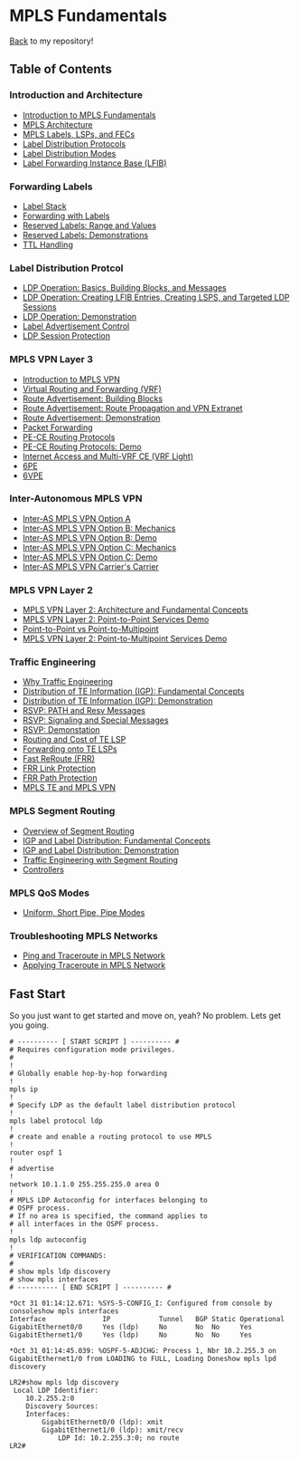 # MPLS Fundamentals

[Back](../../README.md) to my repository!

## Table of Contents

### Introduction and Architecture

* [Introduction to MPLS Fundamentals](./MOD1/1.0.md)
* [MPLS Architecture](./MOD1/1.0.md)
* [MPLS Labels, LSPs, and FECs](./MOD1/2.1.md)
* [Label Distribution Protocols](./MOD1/2.2.md)
* [Label Distribution Modes](./#)
* [Label Forwarding Instance Base (LFIB)](./#)

### Forwarding Labels

* [Label Stack](./#)
* [Forwarding with Labels](./#)
* [Reserved Labels: Range and Values](./#)
* [Reserved Labels: Demonstrations](./#)
* [TTL Handling](./#)

### Label Distribution Protcol

* [LDP Operation: Basics, Building Blocks, and Messages](./#)
* [LDP Operation: Creating LFIB Entries, Creating LSPS, and Targeted LDP Sessions](./#)
* [LDP Operation: Demonstration](./#)
* [Label Advertisement Control](./#)
* [LDP Session Protection](./#)


### MPLS VPN Layer 3

* [Introduction to MPLS VPN](./#)
* [Virtual Routing and Forwarding (VRF)](./#)
* [Route Advertisement: Building Blocks](./#)
* [Route Advertisement: Route Propagation and VPN Extranet](./#)
* [Route Advertisement: Demonstration](./#)
* [Packet Forwarding](./#)
* [PE-CE Routing Protocols](./#)
* [PE-CE Routing Protocols: Demo](./#)
* [Internet Access and Multi-VRF CE (VRF Light)](./#)
* [6PE](./#)
* [6VPE](./#)

### Inter-Autonomous MPLS VPN

* [Inter-AS MPLS VPN Option A](./#)
* [Inter-AS MPLS VPN Option B: Mechanics](./#)
* [Inter-AS MPLS VPN Option B: Demo](./#)
* [Inter-AS MPLS VPN Option C: Mechanics](./#)
* [Inter-AS MPLS VPN Option C: Demo](./#)
* [Inter-AS MPLS VPN Carrier's Carrier](./#)

### MPLS VPN Layer 2

* [MPLS VPN Layer 2: Architecture and Fundamental Concepts](./#)
* [MPLS VPN Layer 2: Point-to-Point Services Demo](./#)
* [Point-to-Point vs Point-to-Multipoint](./#)
* [MPLS VPN Layer 2: Point-to-Multipoint Services Demo](./#)

### Traffic Engineering

* [Why Traffic Engineering](./#)
* [Distribution of TE Information (IGP): Fundamental Concepts](./#)
* [Distribution of TE Information (IGP): Demonstration](./#)
* [RSVP: PATH and Resv Messages](./#)
* [RSVP: Signaling and Special Messages](./#)
* [RSVP: Demonstation](./#)
* [Routing and Cost of TE LSP](./#)
* [Forwarding onto TE LSPs](./#)
* [Fast ReRoute (FRR)](./#)
* [FRR Link Protection](./#)
* [FRR Path Protection](./#)
* [MPLS TE and MPLS VPN](./#)

### MPLS Segment Routing

* [Overview of Segment Routing](./#)
* [IGP and Label Distribution: Fundamental Concepts](./#)
* [IGP and Label Distribution: Demonstration](./#)
* [Traffic Engineering with Segment Routing](./#)
* [Controllers](./#)

### MPLS QoS Modes

* [Uniform, Short Pipe, Pipe Modes](./#)

### Troubleshooting MPLS Networks

* [Ping and Traceroute in MPLS Network](./#)
* [Applying Traceroute in MPLS Network](./#)

## Fast Start

So you just want to get started and move on, yeah? No problem. Lets get you going.

```
# ---------- [ START SCRIPT ] ---------- #
# Requires configuration mode privileges.
#
!
# Globally enable hop-by-hop forwarding
!
mpls ip 
!
# Specify LDP as the default label distribution protocol
!
mpls label protocol ldp 
!
# create and enable a routing protocol to use MPLS
!
router ospf 1
!
# advertise
!
network 10.1.1.0 255.255.255.0 area 0
!
# MPLS LDP Autoconfig for interfaces belonging to 
# OSPF process.
# If no area is specified, the command applies to 
# all interfaces in the OSPF process.
!
mpls ldp autoconfig
!
# VERIFICATION COMMANDS:
#
# show mpls ldp discovery 
# show mpls interfaces
# ---------- [ END SCRIPT ] ---------- #
```

```
*Oct 31 01:14:12.671: %SYS-5-CONFIG_I: Configured from console by consoleshow mpls interfaces
Interface              IP            Tunnel   BGP Static Operational
GigabitEthernet0/0     Yes (ldp)     No       No  No     Yes        
GigabitEthernet1/0     Yes (ldp)     No       No  No     Yes        

*Oct 31 01:14:45.039: %OSPF-5-ADJCHG: Process 1, Nbr 10.2.255.3 on GigabitEthernet1/0 from LOADING to FULL, Loading Doneshow mpls lpd discovery

LR2#show mpls ldp discovery
 Local LDP Identifier:
    10.2.255.2:0
    Discovery Sources:
    Interfaces:
        GigabitEthernet0/0 (ldp): xmit
        GigabitEthernet1/0 (ldp): xmit/recv
            LDP Id: 10.2.255.3:0; no route
LR2#
``` 